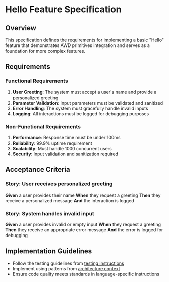 # Hello Feature Specification

## Overview
This specification defines the requirements for implementing a basic "Hello" feature that demonstrates AWD primitives integration and serves as a foundation for more complex features.

## Requirements

### Functional Requirements
1. **User Greeting**: The system must accept a user's name and provide a personalized greeting
2. **Parameter Validation**: Input parameters must be validated and sanitized
3. **Error Handling**: The system must gracefully handle invalid inputs
4. **Logging**: All interactions must be logged for debugging purposes

### Non-Functional Requirements
1. **Performance**: Response time must be under 100ms
2. **Reliability**: 99.9% uptime requirement
3. **Scalability**: Must handle 1000 concurrent users
4. **Security**: Input validation and sanitization required

## Acceptance Criteria

### Story: User receives personalized greeting
**Given** a user provides their name
**When** they request a greeting
**Then** they receive a personalized message
**And** the interaction is logged

### Story: System handles invalid input
**Given** a user provides invalid or empty input
**When** they request a greeting
**Then** they receive an appropriate error message
**And** the error is logged for debugging

## Implementation Guidelines
- Follow the testing guidelines from [testing instructions](../instructions/testing.instructions.md)
- Implement using patterns from [architecture context](../context/architecture.context.md)
- Ensure code quality meets standards in language-specific instructions